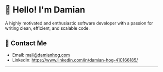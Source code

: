 # 👋 Hello! I'm Damian

A highly motivated and enthusiastic software developer with a passion for writing clean, efficient, and scalable code.

## 💬 Contact Me
- Email: mail@damianhog.com
- LinkedIn: https://www.linkedin.com/in/damian-hog-410166185/

---
